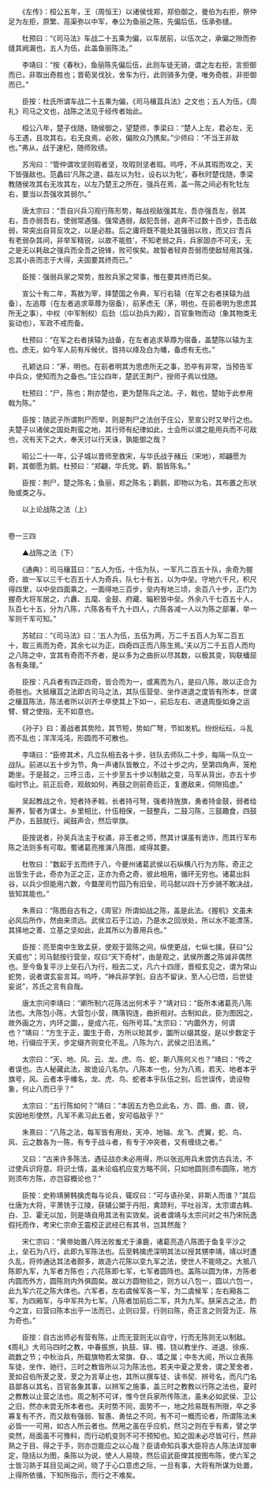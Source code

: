 <!-- { "loadSidebar": true } -->
　　《左传》：桓公五年，王（周恒王）以诸侯伐郑，郑伯御之，曼伯为右拒，祭仲足为左拒，原繁、高渠弥以中军，奉公为鱼丽之陈，先偏后伍，伍承弥缝。

　　杜预曰：“《司马法》车战二十五乘为偏，以车居前，以伍次之，承偏之隙而弥缝其阙漏也，五人为伍，此盖鱼丽陈法。”

　　李靖曰：“按《春秋》，鱼丽陈先偏后伍，此则车徒无骑，谓之左右拒，言拒御而已，非取出奇胜也；晋荀吴伐狄，舍车为行，此则骑多为便，唯务奇胜，非拒御而已。”

　　臣按：杜氏所谓车战二十五乘为偏，《司马穰苴兵法》之文也；五人为伍，《周礼》司马之文也，战陈之法见于经传者始此。

　　桓公八年，楚子伐随，随侯御之，望楚师，季梁曰：“楚人上左，君必左，无与王遇，且攻其右。右无良焉，必败，偏败众乃携矣。”少师曰：“不当王非敌也。”弗从，战于速杞，随师败绩。

　　苏洵曰：“管仲谓攻坚则瑕者坚，攻瑕则坚者瑕。呜呼，不从其瑕而攻之，天下皆强敌也。范蠡曰‘凡陈之道，益左以为牡，设右以为牝’，春秋时楚伐随，季梁教随侯攻其右无攻其左，以左乃楚王之所在，强兵在焉，盖一陈之间必有牝牡左右，要当以吾强攻其弱尔。”

　　唐太宗曰：“吾自兴兵习观行陈形势，每战视敌强其左，吾亦强吾左，弱其右，吾亦弱吾右，使弱常遇强、强常遇弱，敌犯吾弱，追奔不过数十百步，吾击敌弱，常突出自背反攻之，以是必胜。后之庸将既不能处其强弱以败，而又曰‘吾兵有老弱杂其间，非举军精锐，以故不能胜’，不知老弱之兵，兵家固亦不可无，无之是无以耗敌之强兵而全吾之锐锋，败可俟矣。故智者轻弃吾弱而使敌轻用其强，忘其小丧而志于大得，夫固要其终而已。”

　　臣按：强弱兵家之常势，胜败兵家之常事，惟在要其终而已矣。

　　宣公十有二年，蒍敖为宰，择楚国之令典，军行右辕（在军之右者挟辕为战备），左追蓐（在左者追求草蓐为宿备），前茅虑无（茅，明也，在前者明为思虑其所无之事），中权（中军制权）后劲（后以劲兵为殿），百官象物而动（象其物类无妄动也），军政不戒而备。

　　杜预曰：“在军之右者挟辕为战备，在左者追求草蓐为宿备，盖楚陈以辕为主也。虑无，如今军人前有斥候伏，皆持以绛及白为幡，备虑有无也。”

　　孔颖达曰：“茅，明也。在前者明其为思虑所无之事，恐卒有非常，当预告军中兵众，使知而为之备也。”庄公四年，楚武王荆尸，授师子焉以伐随。

　　杜预曰：“尸，陈也；荆亦楚也，更为楚陈兵之法。子，戟也，楚始于此参用戟为陈。”

　　臣按：随武子所谓荆尸而举，则是荆尸之法创于庄公，至宣公时又举行之也。夫楚子以诸侯之国处荆蛮之地，其行师有纪律如此，士会所以谓之能用兵而不可敌也，况有天下之大，奉天讨以行天诛，孰能御之哉？

　　昭公二十一年，公子城以晋师至救宋，与华氏战于赭丘（宋地），郑翩愿为鹳，其御愿为鹅。杜预曰：“郑翩，华氏党。鹳、鹅皆陈名。”

　　臣按：荆尸，楚之陈名；鱼丽，郑之陈名；鹳鹅，即物以为名，其布置之形状殆或类之与。

　　以上论战陈之法（上）  
　 

卷一三四

　　▲战陈之法（下）

　　《通典》：司马穰苴曰：“五人为伍，十伍为队，一军凡二百五十队，余奇为握奇，故一军以三千七百五十人为奇兵，队七十有五，以为中垒。守地六千尺，积尺得四里，以中垒四面乘之，一面得地三百步，垒内有地三顷，余百八十步，正门为握奇大将军居之，六纛、五麾、金鼓、府藏、辎积皆中垒。外余八千七百五十人，队百七十五，分为八陈，六陈各有千九十四人，六陈各减一人以为陈之部署，举一军则千军可知。”

　　苏轼曰：“《司马法》曰：‘五人为伍，五伍为两，万二千五百人为军二百五十，取三焉而为奇，其余七以为正，四奇四正而八陈生焉。’夫以万二千五百人而均之八陈之中，宜其有奇而不齐者，是以多为之曲折以尽其数，以极其变，钩联蟠屈各有条理。”

　　臣按：凡兵者有四正四奇，皆合而为一，或离而为八，是曰八陈，故以正合为奇胜也。大抵穰苴之法即古司马之法，其队伍营垒、坐作进退之度皆有所本，世谓之穰苴陈法，陈法者所以训齐士卒使其上下如一，前后左右、进退周旋如身之运臂、臂之使指，无不如意也。

　　《孙子》曰：善战者其势险，其节短，势如广弩，节如发机。纷纷纭纭，斗乱而不乱也；浑浑沌沌，形圆而不可散也。

　　李靖曰：“臣修其术，凡立队相去各十步，驻队去师队二十步，每隔一队立一战队。前进以五十步为节，角一声诸队皆散立，不过十步之内，至第四角声，笼枪跪坐。于是鼓之，三呼三击，三十步至五十步以制敌之变，马军从背出，亦五十步临时节止。前正后奇，观敌如何，再鼓之则前奇后正，复邀敌来，伺隙捣虚。”

　　吴起教战之令，短者持矛戟，长者持弓弩，强者持旌旗，勇者持金鼓，弱者给厮养，智者为谋士。乡里相比，什伍相保，一鼓整兵，二鼓习陈，三鼓趣食，四鼓严办，五鼓就行。闻鼓声合，然后举旗。

　　臣按说者，孙吴兵法主于权谲，非王者之师，然其计谋虽有诡诈，而其行军布陈之法则多有可取。蜀诸葛亮推演八陈图，咸得其要。

　　杜牧曰：“数起于五而终于八，今夔州诸葛武侯以石纵横八行为方陈，奇正之出皆生于此，奇亦为正之正，正亦为奇之奇，彼此相用，循环无穷也。诸葛出斜谷，以兵少但能用六数，今盩厔司竹园乃有旧垒，司马懿以四十万步骑不敢决战，皆知其能也。”

　　朱熹曰：“陈图自古有之，《周官》所谓如战之陈，盖是此法。《握机》文虽未必风后所作，然由来须远。武侯立石于江边，乃是水之回洑处，所以水不能漂荡，其择地之善、立基之坚如此，此其所以为善用兵也。”

　　臣按：亮至南中生致孟获，使观于营陈之间，纵使更战，七纵七擒，获曰“公天威也”；司马懿按行营垒，叹曰“天下奇材”，由是观之，武侯所置之陈诚非偶然也。至今鱼复平沙上垒石八为行，相去二丈，凡六十四厓，晋桓玄见之，谓为常山蛇势，说者谓玄妄言耳。呜呼，“神兵非学到，自古不留诀，至人心已悟，后世徒妄说”，苏氏之言有自哉。

　　唐太宗问李靖曰：“卿所制六花陈法出何术乎？”靖对曰：“臣所本诸葛亮八陈法也。大陈包小陈，大营包小营，隅落钩连，曲折相对。古制如此，臣为图因之，故外画之方，内环之圜，，是成六花，俗所号耳。”太宗曰：“内圜外方，何谓也？”靖曰：“方生于正，圜生于奇，方所以矩其步，圜所以缀其旋，是以步数定于地，行缀应于天，步定缀齐则变化不乱。八陈为六，武侯之旧法焉。”

　　太宗曰：“天、地、风、云、龙、虎、鸟、蛇，斯八陈何义也？”靖曰：“传之者误也。古人秘藏此法，故诡设八名尔。八陈本一也，分为八焉，若天、地者本乎旗号，风、云者本乎幡名，龙、虎、鸟、蛇者本乎队伍之别。后世误传，诡设物象，何止八而已乎？”

　　太宗曰：“五行陈如何？”靖曰：“本因五方色立此名，方、圆、曲、直、锐，实因地形使然，凡军不素习此五者，安可临敌乎？”

　　朱熹曰：“八陈之法，每军皆有用处，天冲、地轴、龙飞、虎翼，蛇、鸟、风、云之数各为一陈，有专于战斗者，有专于冲突者，又有缠绕之者。”

　　又曰：“古来许多陈法，遇征战亦未必用得，所以张巡用兵未尝仿古兵法，不过使兵识将意、将识士情，盖未论临机应变方略不同，只如地圆则须布圆陈，地方则须布方陈，亦岂容概论也？”

　　臣按：史称靖舅韩擒虎每与论兵，辄叹曰：“可与语孙吴，非斯人而谁？”其后仕唐为大将，平萧铣于江陵，获辅公槊于丹阳，禽颉利，平吐谷浑，太宗谓古韩、白、卫、霍无以加，则是靖自用其法有实效矣。说者谓靖与太宗问对之书乃宋阮逸假托而作，考宋仁宗命王震校正武经已有其书，岂其然哉？

　　宋仁宗曰：“黄帝始置八阵法败蚩尤于涿鹿，诸葛亮造八陈图于鱼复平沙之上，垒石为八行，此即九军陈法也。后至韩擒虎深明其法以授其甥李靖，靖以时遭久乱，将帅通达其法者颇多，故造六花陈以变九军之法，使世人不能晓之。大抵八陈即九军，九军者方陈也；六花陈即七军，七军者圆阵也。盖陈以圆为体，方陈者内圆而外方，圆陈则内外俱圆矣。故以方圆物验之，则方以八包一，圆以六包一，此九军六花之陈大体也。六军者，左右虞候军各一军，为二虞候军；左右厢各二军，为四厢军，与中军共为七军。八陈者加前后二军，共为九军。朕采古之法，酌今之宜，曰营曰陈本出乎一法而已，止则曰营，行则曰陈，奇正言之则营为正、陈为奇也。”

　　臣按：自古出师必有营有陈，止而无营则无以自守，行而无陈则无以制敌。《周礼》大司马四时之教，中春振旅，执鼓、铎、镯、铙以教坐作、进退、徐疾、疏数之节；中秋治兵，所载旗物若太常旗、昚、、壒之属；中冬大阅，所以立表陈车徒，坐作、驰行，三时之教皆所以习为陈法也。若夫中夏之茇舍，谓之茇舍者，茇如召伯所茇之茇，茇之为言草止也，其所以撰车徒、读书契、辨号名，而凡门名县鄙各以其名，百官各象其事，以辨军之施事，盖三时之教教以行陈之法也，夏时之教教以止营之法也。周之制不可详，惟今世兵家所传陈法，虽未必如武侯、卫公之旧，然亦未尝无所本者也。夫时势不同，面势不一，地之险易既有所限，卒之多寡复有不齐，而又敌有强弱、智愚、勇怯之不同，有不可一概而论者，所谓陈法未必皆一一可用，如古人所云者也。然用之虽在乎应机，然习之则在乎有素，譬之学奕然，局面虽不可豫料，而行动机变则不可不预知也。知之固未必尽皆可行，然非熟之于目、得之于手，则亦岂能应之以心哉？臣请命知兵事大臣将古人陈法详加审定，隐括以为图，条陈以为说，使人人易晓，然后诏武臣俾其按图布陈，使六军之士皆习熟于耳目见闻之间，晓了于心口意虑之际，一旦有事，大将有所谋为处置，上得所依循，下知所指示，而行之不难矣。

